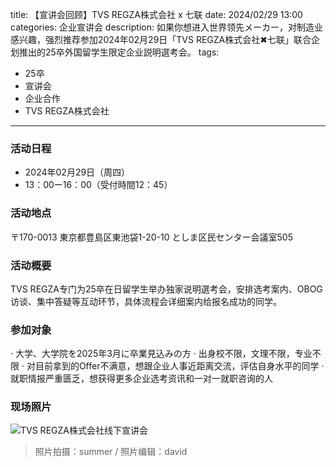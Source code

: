 title: 【宣讲会回顾】TVS REGZA株式会社 x 七联
date: 2024/02/29 13:00
categories: 企业宣讲会
description: 如果你想进入世界领先メーカー，对制造业感兴趣，强烈推荐参加2024年02月29日「TVS REGZA株式会社✖︎七联」联合企划推出的25卒外国留学生限定企业説明選考会。
tags:
- 25卒
- 宣讲会
- 企业合作
- TVS REGZA株式会社

---

### 活动日程
- 2024年02月29日（周四）
- 13：00ー16：00（受付時間12：45）

### 活动地点
〒170-0013 東京都豊島区東池袋1-20-10 としま区民センター会議室505

### 活动概要
TVS REGZA专门为25卒在日留学生举办独家说明選考会，安排选考案内、OBOG访谈、集中答疑等互动环节，具体流程会详细案内给报名成功的同学。

### 参加对象
· 大学、大学院を2025年3月に卒業見込みの方
· 出身校不限，文理不限，专业不限
· 对目前拿到的Offer不满意，想跟企业人事近距离交流，评估自身水平的同学
· 就职情报严重匮乏，想获得更多企业选考资讯和一对一就职咨询的人

### 现场照片
![TVS REGZA株式会社线下宣讲会](https://qilian-tokyo.github.io/img/20240229_event_tvs.png)

> 照片拍摄：summer / 照片编辑：david